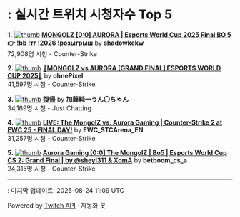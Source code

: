 # : 실시간 트위치 시청자수 Top 5

**1.** [![thumb](https://static-cdn.jtvnw.net/previews-ttv/live_user_shadowkekw-320x180.jpg)](https://twitch.tv/shadowkekw)
**[MONGOLZ [0:0] AURORA | Esports World Cup 2025 Final BO 5 👉 !bb !тг !2026 !розыгрыш](https://twitch.tv/shadowkekw)** by **shadowkekw**<br>72,908명 시청  - Counter-Strike

**2.** [![thumb](https://static-cdn.jtvnw.net/previews-ttv/live_user_ohnepixel-320x180.jpg)](https://twitch.tv/ohnePixel)
**[🔴MONGOLZ vs AURORA [GRAND FINAL] ESPORTS WORLD CUP 2025🔴](https://twitch.tv/ohnePixel)** by **ohnePixel**<br>41,597명 시청  - Counter-Strike

**3.** [![thumb](https://static-cdn.jtvnw.net/previews-ttv/live_user_kato_junichi0817-320x180.jpg)](https://twitch.tv/加藤純一うん〇ちゃん)
**[復帰](https://twitch.tv/加藤純一うん〇ちゃん)** by **加藤純一うん〇ちゃん**<br>34,169명 시청  - Just Chatting

**4.** [![thumb](https://static-cdn.jtvnw.net/previews-ttv/live_user_ewc_stcarena_en-320x180.jpg)](https://twitch.tv/EWC_STCArena_EN)
**[LIVE: The MongolZ vs. Aurora Gaming | Counter-Strike 2 at EWC 25 - FINAL DAY!](https://twitch.tv/EWC_STCArena_EN)** by **EWC_STCArena_EN**<br>31,257명 시청  - Counter-Strike

**5.** [![thumb](https://static-cdn.jtvnw.net/previews-ttv/live_user_betboom_cs_a-320x180.jpg)](https://twitch.tv/betboom_cs_a)
**[Aurora Gaming [0:0] The MongolZ | Bo5 | Esports World Cup CS 2: Grand Final | by @sheyl311 & XomA](https://twitch.tv/betboom_cs_a)** by **betboom_cs_a**<br>24,315명 시청  - Counter-Strike


---
: 마지막 업데이트: 2025-08-24 11:09 UTC

Powered by [Twitch API](https://dev.twitch.tv/docs/api/reference) · 자동화 봇